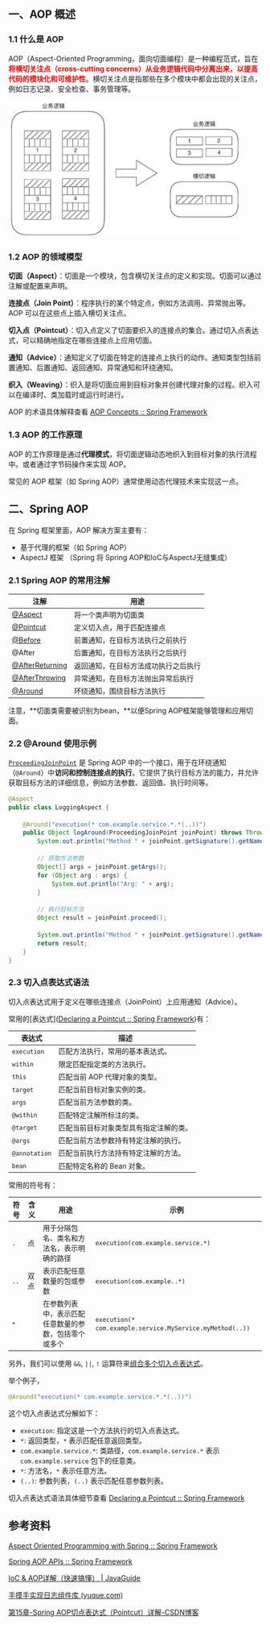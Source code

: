 ## 一、AOP 概述

### 1.1 什么是 AOP

AOP（Aspect-Oriented Programming，面向切面编程）是一种编程范式，旨在<font color="red">**将横切关注点（cross-cutting concerns）从业务逻辑代码中分离出来，以提高代码的模块化和可维护性**</font>。横切关注点是指那些在多个模块中都会出现的关注点，例如日志记录、安全检查、事务管理等。

<img src="images/crosscut-logic-and-businesslogic-separation      .png" alt="img" style="zoom:50%;" />



### 1.2 AOP 的领域模型

**切面（Aspect）**：切面是一个模块，包含横切关注点的定义和实现。切面可以通过注解或配置来声明。

**连接点（Join Point）**：程序执行的某个特定点，例如方法调用、异常抛出等。AOP 可以在这些点上插入横切关注点。

**切入点（Pointcut）**：切入点定义了切面要织入的连接点的集合。通过切入点表达式，可以精确地指定在哪些连接点上应用切面。

**通知（Advice）**：通知定义了切面在特定的连接点上执行的动作。通知类型包括前置通知、后置通知、返回通知、异常通知和环绕通知。

**织入（Weaving）**：织入是将切面应用到目标对象并创建代理对象的过程。织入可以在编译时、类加载时或运行时进行。

AOP 的术语具体解释查看 [AOP Concepts :: Spring Framework](https://docs.spring.io/spring-framework/reference/6.0/core/aop/introduction-defn.html)



### 1.3 AOP 的工作原理

AOP 的工作原理是通过**代理模式**，将切面逻辑动态地织入到目标对象的执行流程中。或者通过字节码操作来实现 AOP。

常见的 AOP 框架（如 Spring AOP）通常使用动态代理技术来实现这一点。





## 二、Spring AOP

在 Spring 框架里面，AOP 解决方案主要有：

- 基于代理的框架（如 Spring AOP）
-  AspectJ 框架 （Spring 将 Spring AOP和IoC与AspectJ无缝集成）



### 2.1 Spring AOP 的常用注解

| 注解                                                         | 用途                                 |
| ------------------------------------------------------------ | ------------------------------------ |
| [@Aspect](https://docs.spring.io/spring-framework/reference/6.0/core/aop/ataspectj/at-aspectj.html) | 将一个类声明为切面类                 |
| [@Pointcut](https://docs.spring.io/spring-framework/reference/6.0/core/aop/ataspectj/pointcuts.html) | 定义切入点，用于匹配连接点           |
| [@Before](https://docs.spring.io/spring-framework/reference/6.0/core/aop/ataspectj/advice.html#aop-advice-before) | 前置通知，在目标方法执行之前执行     |
| @After                                                       | 后置通知，在目标方法执行之后执行     |
| [@AfterReturning](https://docs.spring.io/spring-framework/reference/6.0/core/aop/ataspectj/advice.html#aop-advice-after-returning) | 返回通知，在目标方法成功执行之后执行 |
| [@AfterThrowing](https://docs.spring.io/spring-framework/reference/6.0/core/aop/ataspectj/advice.html#aop-advice-after-throwing) | 异常通知，在目标方法抛出异常后执行   |
| [@Around](https://docs.spring.io/spring-framework/reference/6.0/core/aop/ataspectj/advice.html#aop-ataspectj-around-advice) | 环绕通知，围绕目标方法执行           |

注意，**切面类需要被识别为bean，**以便Spring AOP框架能够管理和应用切面。



### 2.2 @Around 使用示例

[`ProceedingJoinPoint`](https://docs.spring.io/spring-framework/reference/6.0/core/aop/ataspectj/advice.html#aop-ataspectj-around-advice) 是 Spring AOP 中的一个接口，用于在环绕通知（`@Around`）中**访问和控制连接点的执行**。它提供了执行目标方法的能力，并允许获取目标方法的详细信息，例如方法参数、返回值、执行时间等。

```java
@Aspect
public class LoggingAspect {

    @Around("execution(* com.example.service.*.*(..))")
    public Object logAround(ProceedingJoinPoint joinPoint) throws Throwable {
        System.out.println("Method " + joinPoint.getSignature().getName() + " is called");
        
        // 获取方法参数
        Object[] args = joinPoint.getArgs();
        for (Object arg : args) {
            System.out.println("Arg: " + arg);
        }

        // 执行目标方法
        Object result = joinPoint.proceed();

        System.out.println("Method " + joinPoint.getSignature().getName() + " execution completed");
        return result;
    }
}
```



### 2.3 切入点表达式语法

切入点表达式用于定义在哪些连接点（JoinPoint）上应用通知（Advice）。

常用的[表达式]([Declaring a Pointcut :: Spring Framework](https://docs.spring.io/spring-framework/reference/6.0/core/aop/ataspectj/pointcuts.html#aop-pointcuts-designators))有：

| 表达式        | 描述                                   |
| ------------- | -------------------------------------- |
| `execution`   | 匹配方法执行，常用的基本表达式。       |
| `within`      | 限定匹配指定类的方法执行。             |
| `this`        | 匹配当前 AOP 代理对象的类型。          |
| `target`      | 匹配当前目标对象实例的类。             |
| `args`        | 匹配当前方法参数的类。                 |
| `@within`     | 匹配特定注解所标注的类。               |
| `@target`     | 匹配当前目标对象类型具有指定注解的类。 |
| `@args`       | 匹配当前方法参数持有特定注解的执行。   |
| `@annotation` | 匹配当前执行方法持有特定注解的方法。   |
| `bean`        | 匹配特定名称的 Bean 对象。             |

常用的符号有：

| 符号 | 含义 | 用途                                                 | 示例                                                      |
| ---- | ---- | ---------------------------------------------------- | --------------------------------------------------------- |
| `.`  | 点   | 用于分隔包名、类名和方法名，表示明确的路径           | `execution(com.example.service.*)`                        |
| `..` | 双点 | 表示匹配任意数量的包或参数                           | `execution(com.example..*)`                               |
| `*`  |      | 在参数列表中，表示匹配任意数量的参数，包括零个或多个 | `execution(* com.example.service.MyService.myMethod(..))` |

另外，我们可以使用 `&&`, `||`, `!` 运算符来[组合多个切入点表达式](https://docs.spring.io/spring-framework/reference/6.0/core/aop/ataspectj/pointcuts.html#aop-pointcuts-combining)。

举个例子，

```java
@Around("execution(* com.example.service.*.*(..))")
```

这个切入点表达式分解如下：

- `execution`: 指定这是一个方法执行的切入点表达式。
- `*`: 返回类型，`*` 表示匹配任意返回类型。
- `com.example.service.*`: 类路径，`com.example.service.*` 表示 `com.example.service` 包下的任意类。
- `*`: 方法名，`*` 表示任意方法。
- `(..)`: 参数列表，`(..)` 表示匹配任意参数列表。

切入点表达式语法具体细节查看  [Declaring a Pointcut :: Spring Framework](https://docs.spring.io/spring-framework/reference/6.0/core/aop/ataspectj/pointcuts.html#aop-pointcuts-designators)



## 参考资料

[Aspect Oriented Programming with Spring :: Spring Framework](https://docs.spring.io/spring-framework/reference/6.0/core/aop.html)

[Spring AOP APIs :: Spring Framework](https://docs.spring.io/spring-framework/reference/6.0/core/aop-api.html)

[IoC & AOP详解（快速搞懂） | JavaGuide](https://javaguide.cn/system-design/framework/spring/ioc-and-aop.html#aop-解决了什么问题)

[手摸手实现日志组件库 (yuque.com)](https://www.yuque.com/magestack/12306/xbqtshu86z8hq4t2)

[第15章-Spring AOP切点表达式（Pointcut）详解-CSDN博客](https://blog.csdn.net/weixin_43793874/article/details/124753521)